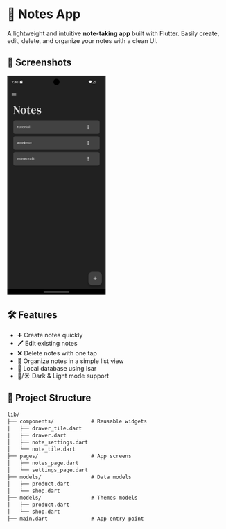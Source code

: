 # 📝 Notes App

A lightweight and intuitive **note-taking app** built with Flutter.
Easily create, edit, delete, and organize your notes with a clean UI.

## 📱 Screenshots

<p float="left">
  <img src="assets/screenshot_1.png" width="45%" />
</p>

## 🛠 Features

- ➕ Create notes quickly
- 🖊️ Edit existing notes
- ❌ Delete notes with one tap
- 📂 Organize notes in a simple list view
- 💾 Local database using Isar
- 🌙/☀️ Dark & Light mode support

## 📂 Project Structure

```
lib/
├── components/            # Reusable widgets
│   ├── drawer_tile.dart
│   ├── drawer.dart
│   ├── note_settings.dart
│   └── note_tile.dart
├── pages/                 # App screens
│   ├── notes_page.dart
│   └── settings_page.dart
├── models/                # Data models
│   ├── product.dart
│   └── shop.dart
├── models/                # Themes models
│   ├── product.dart
│   └── shop.dart
├── main.dart              # App entry point
```
